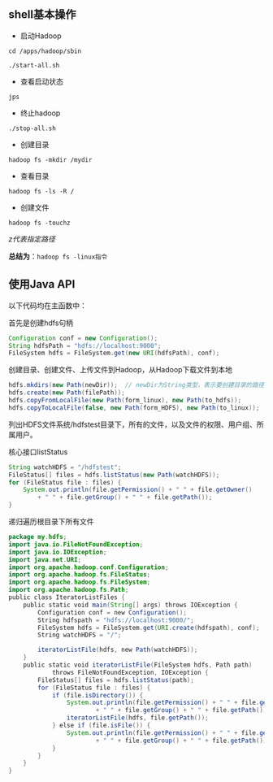 ## shell基本操作

- 启动Hadoop

`cd /apps/hadoop/sbin`

`./start-all.sh`

- 查看启动状态

`jps`

- 终止hadoop

`./stop-all.sh`

- 创建目录

`hadoop fs -mkdir /mydir`

- 查看目录

`hadoop fs -ls -R /`

- 创建文件

`hadoop fs -touchz`

*z代表指定路径*

**总结为**：`hadoop fs -linux指令`



## 使用Java API

以下代码均在主函数中：

首先是创建hdfs句柄

```java
Configuration conf = new Configuration();
String hdfsPath = "hdfs://localhost:9000";
FileSystem hdfs = FileSystem.get(new URI(hdfsPath), conf);
```

创建目录、创建文件、上传文件到Hadoop，从Hadoop下载文件到本地

```java
hdfs.mkdirs(new Path(newDir));	// newDir为String类型，表示要创建目录的路径
hdfs.create(new Path(filePath));
hdfs.copyFromLocalFile(new Path(form_linux), new Path(to_hdfs));
hdfs.copyToLocalFile(false, new Path(form_HDFS), new Path(to_linux));
```

列出HDFS文件系统/hdfstest目录下，所有的文件，以及文件的权限、用户组、所属用户。

核心接口listStatus

```java
String watchHDFS = "/hdfstest";  
FileStatus[] files = hdfs.listStatus(new Path(watchHDFS));  
for (FileStatus file : files) {  
	System.out.println(file.getPermission() + " " + file.getOwner()  
		+ " " + file.getGroup() + " " + file.getPath());  
}
```

递归遍历根目录下所有文件

```java
package my.hdfs;
import java.io.FileNotFoundException;
import java.io.IOException;
import java.net.URI;
import org.apache.hadoop.conf.Configuration;
import org.apache.hadoop.fs.FileStatus;
import org.apache.hadoop.fs.FileSystem;
import org.apache.hadoop.fs.Path;
public class IteratorListFiles {
	public static void main(String[] args) throws IOException {
		Configuration conf = new Configuration();
		String hdfspath = "hdfs://localhost:9000/";
		FileSystem hdfs = FileSystem.get(URI.create(hdfspath), conf);
		String watchHDFS = "/";

		iteratorListFile(hdfs, new Path(watchHDFS));
	}
	public static void iteratorListFile(FileSystem hdfs, Path path)
			throws FileNotFoundException, IOException {
		FileStatus[] files = hdfs.listStatus(path);
		for (FileStatus file : files) {
			if (file.isDirectory()) {
				System.out.println(file.getPermission() + " " + file.getOwner()
						+ " " + file.getGroup() + " " + file.getPath());
				iteratorListFile(hdfs, file.getPath());
			} else if (file.isFile()) {
				System.out.println(file.getPermission() + " " + file.getOwner()
						+ " " + file.getGroup() + " " + file.getPath());
			}
		}
	}
}
```

